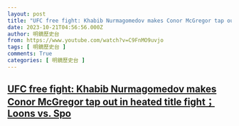 ```yaml
---
layout: post
title: "UFC free fight: Khabib Nurmagomedov makes Conor McGregor tap out in heated title fight；Loons vs. Spo"
date: 2023-10-21T04:56:56.000Z
author: 明鏡歷史台
from: https://www.youtube.com/watch?v=C9FnMO9uvjo
tags: [ 明鏡歷史台 ]
comments: True
categories: [ 明鏡歷史台 ]
---
```

<!--1697864216000-->
[UFC free fight: Khabib Nurmagomedov makes Conor McGregor tap out in heated title fight；Loons vs. Spo](https://www.youtube.com/watch?v=C9FnMO9uvjo)
------

<div>

</div>
